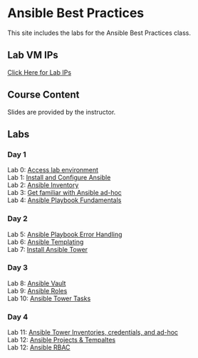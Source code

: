 # Ansible Best Practices

This site includes the labs for the Ansible Best Practices class.   

## Lab VM IPs
[Click Here for Lab IPs](https://docs.google.com/spreadsheets/d/1hqMfSpDqjohHlOX_bwkYhIvntLVW6E8ktLa3uQLHL7k/edit#gid=0)


## Course Content   
Slides are provided by the instructor.

## Labs   
### Day 1      
Lab 0: [Access lab environment](labs/access_lab/)   
Lab 1: [Install and Configure Ansible](labs/setup-ansible/)   
Lab 2: [Ansible Inventory](labs/inventory/)   
Lab 3: [Get familiar with Ansible ad-hoc](labs/ad-hoc/)   
Lab 4: [Ansible Playbook Fundamentals](labs/playbook-fun/)   

### Day 2    
Lab 5: [Ansible Playbook Error Handling](labs/error-handling/)   
Lab 6: [Ansible Templating](labs/templates/)   
Lab 7: [Install Ansible Tower](labs/install-aap/)   

### Day 3    
Lab 8: [Ansible Vault](labs/ansible-vault/)   
Lab 9: [Ansible Roles](labs/roles/)   
Lab 10: [Ansible Tower Tasks](labs/aap-inventory-creds-ad-hoc/)   

### Day 4    
Lab 11: [Ansible Tower Inventories, credentials, and ad-hoc](labs/aap-inventory-creds-ad-hoc/)   
Lab 12: [Ansible Projects & Tempaltes](labs/aap-projects-templates-jobs/)   
Lab 12: [Ansible RBAC](labs/aap-rbac)
